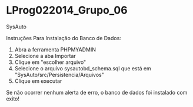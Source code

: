 LProg022014_Grupo_06
====================

SysAuto

Instruções Para Instalação do Banco de Dados:

1) Abra a ferramenta PHPMYADMIN
2) Selecione a aba Importar
3) Clique em "escolher arquivo"
4) Selecione o arquivo sysautobd_schema.sql que está em "SysAuto/src/Persistencia/Arquivos"
5) Clique em executar

Se não ocorrer nenhum alerta de erro, o banco de dados foi instalado com exito!
